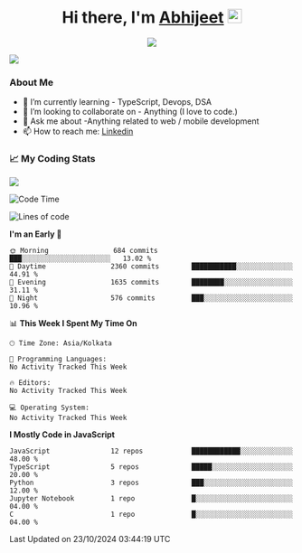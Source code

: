 <div align="center">
   <h1>Hi there, I'm <a href="">Abhijeet</a> <img src="https://media.giphy.com/media/hvRJCLFzcasrR4ia7z/giphy.gif" width="25px"> </h1>
   
   
   <img src="https://pronoun.cyou/x/y?subject=He&object=Him&height=20"> 
</div>

![](https://komarev.com/ghpvc/?username=abhijeetsingh-22)

<h3>About Me </h3>

<!-- - 🔭 I’m currently working on - My engineering Capstone Project -->
- 🌱 I’m currently learning - TypeScript, Devops, DSA
- 👯 I’m looking to collaborate on - Anything (I love to code.)
- 💬 Ask me about -Anything related to web / mobile development
- 📫 How to reach me: [Linkedin](https://www.linkedin.com/in/amabhijeet/)

### &#128200; My Coding Stats

<img align="center" src="https://github-readme-stats.vercel.app/api?username=abhijeetsingh-22&count_private=true&show_icons=true&theme=default&hide=stars" />

<!--START_SECTION:waka-->
![Code Time](http://img.shields.io/badge/Code%20Time-463%20hrs%2033%20mins-blue)

![Lines of code](https://img.shields.io/badge/From%20Hello%20World%20I%27ve%20Written-2.8%20million%20lines%20of%20code-blue)

**I'm an Early 🐤** 

```text
🌞 Morning                684 commits         ███░░░░░░░░░░░░░░░░░░░░░░   13.02 % 
🌆 Daytime                2360 commits        ███████████░░░░░░░░░░░░░░   44.91 % 
🌃 Evening                1635 commits        ████████░░░░░░░░░░░░░░░░░   31.11 % 
🌙 Night                  576 commits         ███░░░░░░░░░░░░░░░░░░░░░░   10.96 % 
```


📊 **This Week I Spent My Time On** 

```text
🕑︎ Time Zone: Asia/Kolkata

💬 Programming Languages: 
No Activity Tracked This Week

🔥 Editors: 
No Activity Tracked This Week

💻 Operating System: 
No Activity Tracked This Week
```

**I Mostly Code in JavaScript** 

```text
JavaScript               12 repos            ████████████░░░░░░░░░░░░░   48.00 % 
TypeScript               5 repos             █████░░░░░░░░░░░░░░░░░░░░   20.00 % 
Python                   3 repos             ███░░░░░░░░░░░░░░░░░░░░░░   12.00 % 
Jupyter Notebook         1 repo              █░░░░░░░░░░░░░░░░░░░░░░░░   04.00 % 
C                        1 repo              █░░░░░░░░░░░░░░░░░░░░░░░░   04.00 % 
```




 Last Updated on 23/10/2024 03:44:19 UTC
<!--END_SECTION:waka-->
